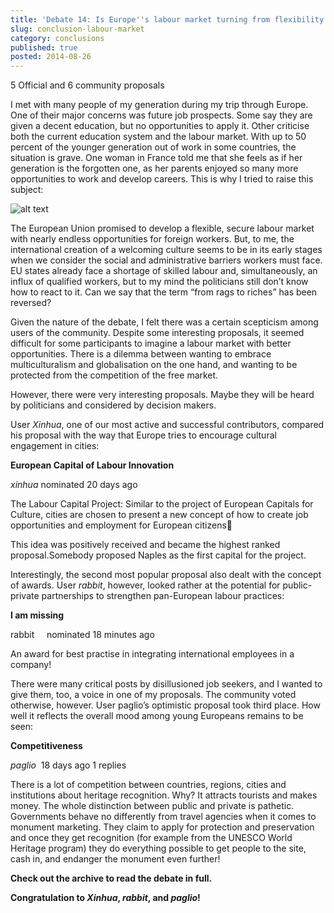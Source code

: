 ```yaml
---
title: 'Debate 14: Is Europe''s labour market turning from flexibility to exclusion?'
slug: conclusion-labour-market
category: conclusions
published: true
posted: 2014-08-26
---
```


5 Official and 6 community proposals

I met with many people of my generation during my trip through Europe. One of their major concerns was future job prospects. Some say they are given a decent education, but no opportunities to apply it. Other criticise both the current education system and the labour market. With up to 50 percent of the younger generation out of work in some countries, the situation is grave. One woman in France told me that she feels as if her generation is the forgotten one, as her parents enjoyed so many more opportunities to work and develop careers. This is why I tried to raise this subject:  

![alt text](https://s3-eu-west-1.amazonaws.com/lavapolis.bucket/lavapolis_media/Friday_DB14.png)

The European Union promised to develop a flexible, secure labour market with nearly endless opportunities for foreign workers. But, to me, the international creation of a welcoming culture seems to be in its early stages when we consider the social and administrative barriers workers must face. EU states already face a shortage of skilled labour and, simultaneously, an influx of qualified workers, but to my mind the politicians still don’t know how to react to it. Can we say that the term “from rags to riches” has been reversed?

Given the nature of the debate, I felt there was a certain scepticism among users of the community. Despite some interesting proposals, it seemed difficult for some participants to imagine a labour market with better opportunities. There is a dilemma between wanting to embrace multiculturalism and globalisation on the one hand, and wanting to be protected from the competition of the free market.

However, there were very interesting proposals. Maybe they will be heard by politicians and considered by decision makers.

User _Xinhua_, one of our most active and successful contributors, compared his proposal with the way that Europe tries to encourage cultural engagement in cities:

**European Capital of Labour Innovation**

_xinhua_     nominated 20 days ago

The Labour Capital Project: Similar to the project of European Capitals for Culture, cities are chosen to present a new concept of how to create job opportunities and employment for European citizens

This idea was positively received and became the highest ranked proposal.Somebody proposed Naples as the first capital for the project.

Interestingly, the second most popular proposal also dealt with the concept of awards. User _rabbit_, however, looked rather at the potential for public-private partnerships to strengthen pan-European labour practices: 

**I am missing**

rabbit     nominated 18 minutes ago

An award for best practise in integrating international employees in a company!

There were many critical posts by disillusioned job seekers, and I wanted to give them, too, a voice in one of my proposals. The community voted otherwise, however. User paglio’s optimistic proposal took third place. How well it reflects the overall mood among young Europeans remains to be seen:

**Competitiveness**

_paglio_      18 days ago 1 replies

There is a lot of competition between countries, regions, cities and institutions about heritage recognition. Why? It attracts tourists and makes money. The whole distinction between public and private is pathetic. Governments behave no differently from travel agencies when it comes to monument marketing. They claim to apply for protection and preservation and once they get recognition (for example from the UNESCO World Heritage program) they do everything possible to get people to the site, cash in, and endanger the monument even further!

**Check out the archive to read the debate in full.**

**Congratulation to _Xinhua_, _rabbit_, and _paglio_!** 


